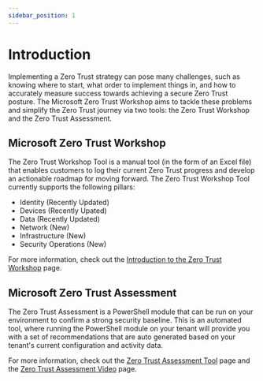 ```yaml
---
sidebar_position: 1
---
```


# Introduction

Implementing a Zero Trust strategy can pose many challenges, such as knowing where to start, what order to implement things in, and how to accurately measure success towards achieving a secure Zero Trust posture. The Microsoft Zero Trust Workshop aims to tackle these problems and simplify the Zero Trust journey via two tools: the Zero Trust Workshop and the Zero Trust Assessment.

## Microsoft Zero Trust Workshop
The Zero Trust Workshop Tool is a manual tool (in the form of an Excel file) that enables customers to log their current Zero Trust progress and develop an actionable roadmap for moving forward. The Zero Trust Workshop Tool currently supports the following pillars:
- Identity (Recently Updated)
- Devices (Recently Upated)
- Data (Recently Updated)
- Network (New)
- Infrastructure (New)
- Security Operations (New)

For more information, check out the [Introduction to the Zero Trust Workshop](./videos/IntroductionToZT.md) page.

## Microsoft Zero Trust Assessment
The Zero Trust Assessment is a PowerShell module that can be run on your environment to confirm a strong security baseline. This is an automated tool, where running the PowerShell module on your tenant will provide you with a set of recommendations that are auto generated based on your tenant's current configuration and activity data.

For more information, check out the [Zero Trust Assessment Tool](./app-permissions) page and the [Zero Trust Assessment Video](./videos/Assessment.md) page.